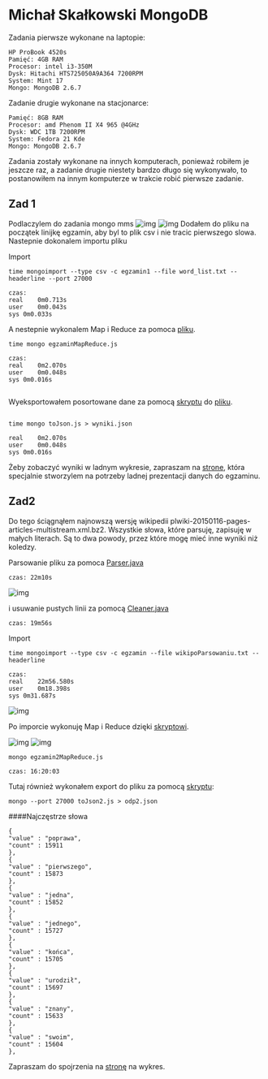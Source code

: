 # Michał Skałkowski MongoDB

Zadania pierwsze wykonane na laptopie:

~~~~
HP ProBook 4520s
Pamięć: 4GB RAM
Procesor: intel i3-350M
Dysk: Hitachi HTS725050A9A364 7200RPM 
System: Mint 17
Mongo: MongoDB 2.6.7

~~~~

Zadanie drugie wykonane na stacjonarce: 

~~~~
Pamięć: 8GB RAM
Procesor: amd Phenom II X4 965 @4GHz
Dysk: WDC 1TB 7200RPM 
System: Fedora 21 Kde
Mongo: MongoDB 2.6.7
~~~~

Zadania zostały wykonane na innych komputerach, ponieważ robiłem je jeszcze raz, a zadanie drugie niestety bardzo długo się wykonywało, to postanowiłem na innym komputerze w trakcie robić pierwsze zadanie.
## Zad 1
Podlaczylem do zadania mongo mms
![img](img/avg.png)
![img](img/avg2.png)
Dodałem do pliku na początek linijkę egzamin, aby byl to plik csv i nie tracic pierwszego slowa. Nastepnie dokonalem importu pliku

Import
~~~
time mongoimport --type csv -c egzamin1 --file word_list.txt --headerline --port 27000

czas:
real	0m0.713s
user	0m0.043s
sys	0m0.033s

~~~

A nestepnie wykonalem Map i Reduce za pomoca [pliku](egzaminMapReduce.js).
~~~
time mongo egzaminMapReduce.js 

czas: 
real	0m2.070s
user	0m0.048s
sys	0m0.016s


~~~

Wyeksportowałem posortowane dane za pomocą [skryptu](toJson.js) do [pliku](wyniki.json).
~~~

time mongo toJson.js > wyniki.json

real	0m2.070s
user	0m0.048s
sys	0m0.016s
~~~

Żeby zobaczyć wyniki w ladnym wykresie, zapraszam na [strone](http://egzamin.project-midas.com), która specjalnie stworzylem na potrzeby ladnej prezentacji danych do egzaminu.

## Zad2
Do tego ściągnąłem najnowszą wersję wikipedii plwiki-20150116-pages-articles-multistream.xml.bz2. Wszystkie słowa, które parsuję, zapisuję w małych literach. Są to dwa powody, przez które mogę mieć inne wyniki niż koledzy.

Parsowanie pliku za pomoca [Parser.java](Parser.java)
~~~
czas: 22m10s
~~~

![img](img/czyszczenie.png)

i usuwanie pustych linii za pomocą [Cleaner.java](Cleaner.java)

~~~
czas: 19m56s
~~~

Import
~~~
time mongoimport --type csv -c egzamin --file wikipoParsowaniu.txt --headerline

czas: 
real	22m56.580s
user	0m18.398s
sys	0m31.687s
~~~
![img](img/import.png)

Po imporcie wykonuję Map i Reduce dzięki [skryptowi](egzamin2MapReduce).

![img](img/map.png)
![img](img/reduce.png)

~~~
mongo egzamin2MapReduce.js

czas: 16:20:03
~~~

Tutaj również wykonałem export do pliku za pomocą [skryptu](toJson2.js):

~~~~
mongo --port 27000 toJson2.js > odp2.json 
~~~~


####Najczęstrze słowa
~~~
{
"value" : "poprawa",
"count" : 15911
},
{
"value" : "pierwszego",
"count" : 15873
},
{
"value" : "jedna",
"count" : 15852
},
{
"value" : "jednego",
"count" : 15727
},
{
"value" : "końca",
"count" : 15705
},
{
"value" : "urodził",
"count" : 15697
},
{
"value" : "znany",
"count" : 15633
},
{
"value" : "swoim",
"count" : 15604
},
~~~

Zapraszam do spojrzenia na [stronę](http://egzamin.project-midas.com) na wykres.

